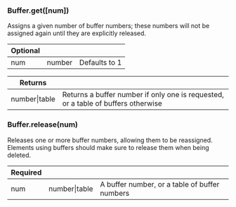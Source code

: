 <section class="segment">

###  <a name="Buffer.get">Buffer.get([num])</a>

Assigns a given number of buffer numbers; these numbers will not be assigned
again until they are explicitly released.

| **Optional** | []() | []() |
| --- | --- | --- |
| num | number | Defaults to 1 |

| **Returns** | []() |
| --- | --- |
| number&#124;table | Returns a buffer number if only one is requested, or a table of buffers otherwise |

</section>
<section class="segment">

###  <a name="Buffer.release">Buffer.release(num)</a>

Releases one or more buffer numbers, allowing them to be reassigned. Elements
using buffers should make sure to release them when being deleted.

| **Required** | []() | []() |
| --- | --- | --- |
| num | number&#124;table | A buffer number, or a table of buffer numbers |

</section>